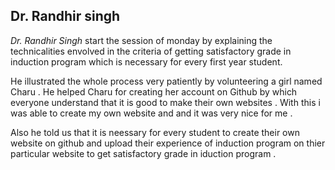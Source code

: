 ## Dr. Randhir singh 

_Dr. Randhir Singh_ start the session of monday by explaining the technicalities envolved in the criteria of getting 
satisfactory grade in induction program which is necessary for every first year student.

He illustrated the whole process very patiently by volunteering a girl named Charu . He helped Charu for creating
her account on Github by which everyone understand that it is good to make their own websites .
With this i was able to create my own website and and it was very nice for me .

Also he told us that it is neessary for every student to create their own website on github and upload their experience of induction program 
on thier particular website to get satisfactory grade in iduction program .
